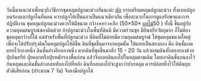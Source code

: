 วันนี้มาแนะนำเพื่อนๆถึงวิธีการขุดหลุมปลูกมะม่วงกันนะค่ะ
<a href="http://hotload.stream">ผัก</a>
การเตรียมหลุมปลูกมะม่วง ทั้งแบบปลูกบนร่องและปลูกในที่ดอน ควรปลูกให้เป็นแถวเป็นแนวเดียวกัน
เพื่อสะดวกในการดูแลรักษาและการปฏิบัติงาน ขุดหลุมปลูกมะม่วงควรให้มีขนาด กว้าง×ยาว×ลึก (50×50×
<a href="http://hotforum.stream">ผลไม้</a>50
) ทั้งนี้ ขึ้นอยู่กับความอุดมสมบูรณ์ของดินด้วย ถ้าปลูกมะม่วงในพื้นที่ดินดี มีความร่วนซุย มีอินทรียวัตถุมาก ก็ไม่ต้องขุดหลุมกว้างก็ได้ แต่สำหรับพื้นที่ปลูกมะม่วง ที่ดินที่ไม่ค่อยมีความอุดมสมบูรณ์ ให้ขุดหลุมขนาดใหญ่ เพื่อจะได้ปรับปรุงดินในหลุมปลูกให้ดีขึ้น ดินที่ขุดขึ้นมาจากหลุมนั้น ให้แยกเป็นสองกอง คือ ดินชั้นบนแยกไว้กองหนึ่ง ดินชั้นล่างอีกกองหนึ่ง ตากดินที่ขุดขึ้นมาสัก 15 - 20 วัน แล้วผสมดินทั้งสองกองด้วยปุ๋ยอินทรีย์ ปุ๋ยคอกหรือปุ๋ยหมักรองพื้นก่อน แล้วจึงกลบดินลงไปในหลุมตามเดิม โดยเอาดินชั้นบนลงไว้ก้นหลุมและดินชั้นล่างกลบทับลงไปที่หลัง ดินที่กลบลงไปจะสูงกว่าปากหลุม ควรปล่อยทิ้งไว้ให้ดินยุบตัวดีเสียก่อน (ประมาณ 7 วัน) จึงลงมือปลูกได้
